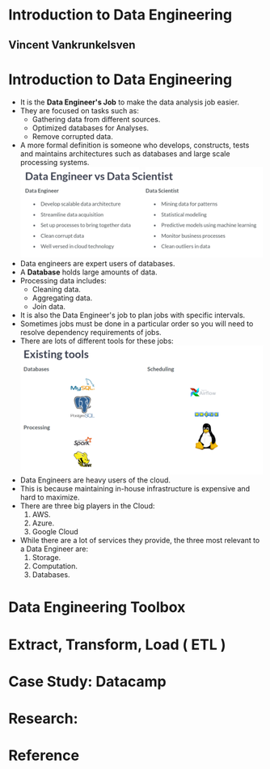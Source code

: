 # Introduction to Data Engineering
## Vincent Vankrunkelsven

# Introduction to Data Engineering
- It is the **Data Engineer's Job** to make the data analysis job easier.
- They are focused on tasks such as:
  * Gathering data from different sources.
  * Optimized databases for Analyses.
  * Remove corrupted data.
- A more formal definition is someone who develops, constructs, tests and maintains architectures such as databases and large scale processing systems.
![Data Scientist vs Data Engineer](images/engineer-vs-scientist.png)
- Data engineers are expert users of databases.
- A **Database** holds large amounts of data.
- Processing data includes:
  * Cleaning data.
  * Aggregating data.
  * Join data.
- It is also the Data Engineer's job to plan jobs with specific intervals.
- Sometimes jobs must be done in a particular order so you will need to resolve dependency requirements of jobs.
- There are lots of different tools for these jobs:
![Existing Tools](images/existing-tools-1.png)
- Data Engineers are heavy users of the cloud.
- This is because maintaining in-house infrastructure is expensive and hard to maximize.
- There are three big players in the Cloud:
  1. AWS.
  2. Azure.
  3. Google Cloud
- While there are a lot of services they provide, the three most relevant to a Data Engineer are:
  1. Storage.
  2. Computation.
  3. Databases.


# Data Engineering Toolbox

# Extract, Transform, Load ( ETL )

# Case Study: Datacamp

# Research:

# Reference
